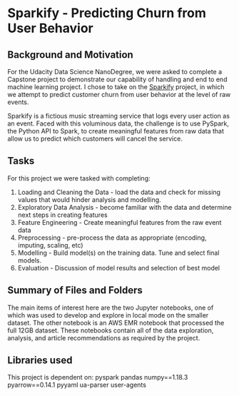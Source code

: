 # Sparkify - Predicting Churn from User Behavior

## Background and Motivation

For the Udacity Data Science NanoDegree, we were asked to complete a Capstone project to demonstrate our capability of handling and end to end machine learning project.
I chose to take on the <u>Sparkify</u> project, in which we attempt to predict customer churn from user behavior at the level of raw events.

Sparkify is a fictious music streaming service that logs every user action as an event. Faced with this voluminous data, the challenge is to use PySpark,
the Python API to Spark, to create meaningful features from raw data that allow us to predict which customers will cancel the service.

## Tasks
For this project we were tasked with completing: 
1. Loading and Cleaning the Data - load the data and check for missing values that would hinder analysis and modelling.
2. Exploratory Data Analysis - become familiar with the data and determine next steps in creating features
3. Feature Engineering - Create meaningful features from the raw event data
4. Preprocessing - pre-process the data as appropriate (encoding, imputing, scaling, etc)
5. Modelling - Build model(s) on the training data. Tune and select final models.
6. Evaluation - Discussion of model results and selection of best model

## Summary of Files and Folders
The main items of interest here are the two Jupyter notebooks, one of which was used to develop and explore in local mode on the smaller dataset.
The other notebook is an AWS EMR notebook that processed the full 12GB dataset. 
These notebooks contain all of the data exploration, analysis, and article recommendations as required by the project.

## Libraries used
This project is dependent on:
pyspark
pandas
numpy==1.18.3
pyarrow==0.14.1
pyyaml
ua-parser
user-agents
